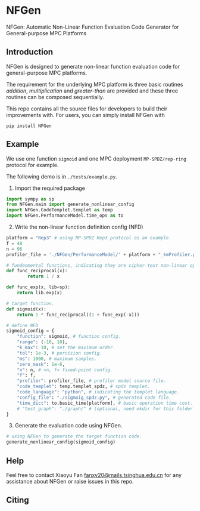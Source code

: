 # NFGen
NFGen: Automatic Non-Linear Function Evaluation Code Generator for General-purpose MPC Platforms

## Introduction

NFGen is designed to generate non-linear function evaluation code for general-purpose MPC platforms. 

The requirement for the underlying MPC platform is three basic routines *addition*, *multiplication* and *greater-than* are provided and these three routines can be composed sequentially.

This repo contains all the source files for developers to build their improvements with. For users, you can simply install NFGen with

```
pip install NFGen
```

## Example

We use one function ``sigmoid`` and one MPC deployment ``MP-SPDZ/rep-ring`` protocol for example. 

The following demo is in ``./tests/example.py``. 

1) Import the required package
```python
import sympy as sp
from NFGen.main import generate_nonlinear_config
import NFGen.CodeTemplet.templet as temp
import NFGen.PerformanceModel.time_ops as to
```

2) Write the non-linear function definition config (NFD)
```python
platform = "Rep3" # using MP-SPDZ Rep3 protocol as an example.
f = 48
n = 96
profiler_file = './NFGen/PerformanceModel/' + platform + "_kmProfiler.pkl"

# fundenmental functions, indicating they are cipher-text non-linear operations.
def func_reciprocal(x):
        return 1 / x

def func_exp(x, lib=sp):
    return lib.exp(x)

# target function.
def sigmoid(x):
    return 1 * func_reciprocal((1 + func_exp(-x)))

# define NFD
sigmoid_config = {
    "function": sigmoid, # function config.
    "range": (-10, 10),
    "k_max": 10, # set the maximum order.
    "tol": 1e-3, # percision config.
    "ms": 1000, # maximum samples.
    "zero_mask": 1e-6,
    "n": n, # <n, f> fixed-point config.
    "f": f,
    "profiler": profiler_file, # profiler model source file.
    "code_templet": temp.templet_spdz, # spdz templet.
    "code_language": "python", # indicating the templet language.
    "config_file": "./sigmoig_spdz.py", # generated code file.
    "time_dict": to.basic_time[platform], # basic operation time cost.
    # "test_graph": "./graph/" # (optional, need mkdir for this folder first), whether generate the graph showing the approximation and the real function.
}
```
3) Generate the evaluation code using NFGen.
```python
# using NFGen to generate the target function code.
generate_nonlinear_config(sigmoid_config)
```

## Help

Feel free to contact Xiaoyu Fan fanxy20@mails.tsinghua.edu.cn for any assistance about NFGen or raise issues in this repo.

## Citing

